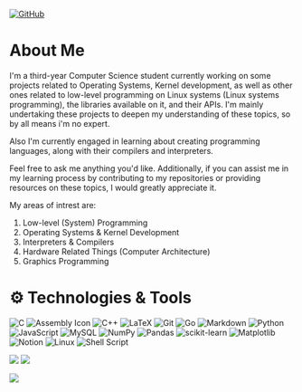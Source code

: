 [![GitHub](https://img.shields.io/badge/GitHub-OmarAzizi-blue?style=flat-square&logo=github)](https://github.com/OmarAzizi)

# About Me
I'm a third-year Computer Science student currently working on some projects related to Operating Systems, Kernel development, as well as other ones related to low-level programming on Linux systems (Linux systems programming), the libraries available on it, and their APIs. I'm mainly undertaking these projects to deepen my understanding of these topics, so by all means i'm no expert.


Also I'm currently engaged in learning about creating programming languages, along with their compilers and interpreters.


Feel free to ask me anything you'd like. Additionally, if you can assist me in my learning process by contributing to my repositories or providing resources on these topics, I would greatly appreciate it.

My areas of intrest are:
1. Low-level (System) Programming
2. Operating Systems & Kernel Development
3. Interpreters & Compilers
4. Hardware Related Things (Computer Architecture)
5. Graphics Programming

# ⚙️ Technologies & Tools
![C](https://img.shields.io/badge/c-%2300599C.svg?style=for-the-badge&logo=c&logoColor=white) ![Assembly Icon](https://img.shields.io/badge/x86-Assembly-green?style=for-the-badge&logo=assembly) ![C++](https://img.shields.io/badge/c++-%2300599C.svg?style=for-the-badge&logo=c%2B%2B&logoColor=white) ![LaTeX](https://img.shields.io/badge/latex-%23008080.svg?style=for-the-badge&logo=latex&logoColor=white) ![Git](https://img.shields.io/badge/git-%23F05033.svg?style=for-the-badge&logo=git&logoColor=white) ![Go](https://img.shields.io/badge/go-%2300ADD8.svg?style=for-the-badge&logo=go&logoColor=white)
 ![Markdown](https://img.shields.io/badge/markdown-%23000000.svg?style=for-the-badge&logo=markdown&logoColor=white) ![Python](https://img.shields.io/badge/python-3670A0?style=for-the-badge&logo=python&logoColor=ffdd54) ![JavaScript](https://img.shields.io/badge/javascript-%23323330.svg?style=for-the-badge&logo=javascript&logoColor=%23F7DF1E) ![MySQL](https://img.shields.io/badge/mysql-%2300000f.svg?style=for-the-badge&logo=mysql&logoColor=white) ![NumPy](https://img.shields.io/badge/numpy-%23013243.svg?style=for-the-badge&logo=numpy&logoColor=white) ![Pandas](https://img.shields.io/badge/pandas-%23150458.svg?style=for-the-badge&logo=pandas&logoColor=white) ![scikit-learn](https://img.shields.io/badge/scikit--learn-%23F7931E.svg?style=for-the-badge&logo=scikit-learn&logoColor=white) ![Matplotlib](https://img.shields.io/badge/Matplotlib-%23ffffff.svg?style=for-the-badge&logo=Matplotlib&logoColor=black) ![Notion](https://img.shields.io/badge/Notion-%23000000.svg?style=for-the-badge&logo=notion&logoColor=white) ![Linux](https://img.shields.io/badge/Linux-FCC624?style=for-the-badge&logo=linux&logoColor=black) ![Shell Script](https://img.shields.io/badge/shell_script-%23121011.svg?style=for-the-badge&logo=gnu-bash&logoColor=white) 



![](https://github-readme-streak-stats.herokuapp.com/?user=OmarAzizi&theme=dracula&hide_border=true)
![](https://github-readme-stats.vercel.app/api/top-langs/?username=OmarAzizi&theme=dracula&hide_border=true&include_all_commits=true&count_private=true&layout=compact)

![](https://github-profile-trophy.vercel.app/?username=OmarAzizi&theme=dracula&no-frame=true&no-bg=false&margin-w=4)
